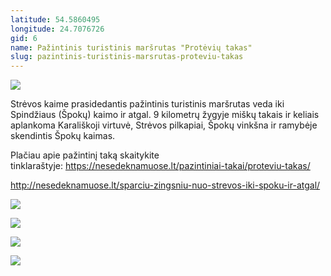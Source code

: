 ```yaml
---
latitude: 54.5860495
longitude: 24.7076726
gid: 6
name: Pažintinis turistinis maršrutas "Protėvių takas"
slug: pazintinis-turistinis-marsrutas-proteviu-takas
---
```

![](https://doc-10-ag-mymaps.googleusercontent.com/untrusted/hostedimage/ihucu48q9m5s1hftel5u85tfdc/sjnqjuopb4b0nvh94c3472dumk/1641717000000/-WPmm_dsOCr8C_2Ftfdhs7CzXYdOD0wc/*/6AIsG_vbhxyU_3bFmX8hKjoJiNZu09bI40eZ6dUCmdYJakqjJ40Tv-Rvpbsxq0Wf_xA8ithjLHXBWzapH6qSkO7ogOVilccGPm0YGy_YYTN5vA1UrJGCGZAVN71ov8xVilUE640m58UMrgHYOtN6fTw8JNGb_w8xFisMkC5SYjk5v1-4TkiO78_KxRXuR50MhKg?session=0&fife)  
  
Strėvos kaime prasidedantis pažintinis turistinis maršrutas veda iki Spindžiaus (Špokų) kaimo ir atgal. 9 kilometrų žygyje miškų takais ir keliais aplankoma Karališkoji virtuvė, Strėvos pilkapiai, Špokų vinkšna ir ramybėje skendintis Špokų kaimas.  
  
Plačiau apie pažintinį taką skaitykite tinklaraštyje: https://nesedeknamuose.lt/pazintiniai-takai/proteviu-takas/  
  
http://nesedeknamuose.lt/sparciu-zingsniu-nuo-strevos-iki-spoku-ir-atgal/  
  
![](https://doc-10-ag-mymaps.googleusercontent.com/untrusted/hostedimage/ihucu48q9m5s1hftel5u85tfdc/hp4j9c4ls24jvmn9d1991ijm54/1641717000000/-WPmm_dsOCr8C_2Ftfdhs7CzXYdOD0wc/*/6AIsG_vafvCjIapT9oIPI4ACE6qStw3BHUQxgcvWtBf1SNX5xbI7dBHBu4xspOGI6mf8-vXrNz6xB_NfSVXR9kR1G20yT4DLqpwyP3mpL6Ce-eyttbbcyTlzhiv3W1CYPZAewahXBlanjzxtK8SddCVD8I7VcfOH54uGEH6WJtACqsdGLdB8c9GIMdoZ_9GKldQ?session=0&fife)  
  
![](https://doc-00-ag-mymaps.googleusercontent.com/untrusted/hostedimage/ihucu48q9m5s1hftel5u85tfdc/ebnahu6pl8hcm747lpk9ddadmo/1641717000000/-WPmm_dsOCr8C_2Ftfdhs7CzXYdOD0wc/*/6AIsG_vaPGYyEJv0gt9O9uR9Mxhinc6p5n2_yI6YcGeeWwsTOXVchXiafV1AMvu2W97nnbNeaZ_BcGyWTR85vUu5bP2rqILrR9RCpxtdVrPyhlqdYV_rbGNz2vksutCGckWUTahsF7re3Bi6TJSgzgPZubwZgRlmt7aeq0NAZP_apiXvsSdYnbRX5qumECeKaCg?session=0&fife)  
  
![](https://doc-08-ag-mymaps.googleusercontent.com/untrusted/hostedimage/ihucu48q9m5s1hftel5u85tfdc/620legr6ob3g7gvta5ehop6m0k/1641717000000/-WPmm_dsOCr8C_2Ftfdhs7CzXYdOD0wc/*/6AIsG_vYh1hj_d_6p1H9F03DcTQ12TxZWQX6EusmwHAyLokkc9Z8U5kt3Hg7EbdwW0nn8woCgfKbAXTMKiZyq7eumO9Czh9cf9-ffDA1VlRlt0eUKHM7cSAGcjZNcCHav4WWTZGvEnrEedrPv9B5IbEbmGS8vsRyEIrtpb64ZQyCqBafSv7oZ3Wm82cqft3Eb4A?session=0&fife)  
  
![](https://doc-0c-ag-mymaps.googleusercontent.com/untrusted/hostedimage/ihucu48q9m5s1hftel5u85tfdc/rosk6jpc4ug9k09ah3r5bu6si4/1641717000000/-WPmm_dsOCr8C_2Ftfdhs7CzXYdOD0wc/*/6AIsG_vYIGe8m6BCewT-hUua_Jv88yjpNCsEEvfkDpsmAIOf0IJoCSfTc1ifee8o7tVTgAWYCBXgKM2gd8rK2uP9Q2HsW1ljw_5c1Kj1nVTpXddTfXjnuv8xCZb6DBqZertL7RaQsjpr4hDVRBuX8LoQK7Vc9HZG6vFZq7WoFBywmRu3tMSMAKiWRXtM3an7k2w?session=0&fife)
